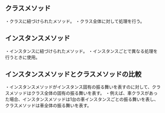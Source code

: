 ## クラスメソッド
・クラスに紐づけられたメソッド。
・クラス全体に対して処理を行う。

## インスタンスメソッド
・インスタンスに紐づけられたメソッド。
・インスタンスごとで異なる処理を行うときに使用。

## インスタンスメソッドとクラスメソッドの比較
・インスタンスメソッドがインスタンス固有の振る舞いを表すのに対して、クラスメソッドはクラス全体の固有の振る舞いを表す。
・例えば、車クラスがあった場合、インスタンスメソッドは1台の車インスタンスごとの振る舞いを表し、クラスメソッドは車全体の振る舞いを表す。